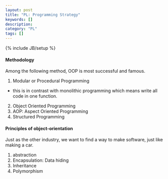 ```yaml
---
layout: post
title: "PL: Programming Strategy"
keywords: []
description: 
category: "PL"
tags: []
---
```

{% include JB/setup %}

#### Methodology
Among the following method, OOP is most successful and famous.
1. Modular or Procedural Programming
- this is in contrast with monolithic programming which means write all code in
  one function.
2. Object Oriented Programming
2. AOP: Aspect Oriented Programming
3. Structured Programming


#### Principles of object-orientation
Just as the other industry, we want to find a way to make software, just like
making a car.
1. abstraction
2. Encapsulation: Data hiding
3. Inheritance
4. Polymorphism

